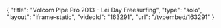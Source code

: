 {
    "title": "Volcom Pipe Pro 2013 - Lei Day Freesurfing",
    "type": "solo",
    "layout": "iframe-static",
    "videoId": "163291",
    "url": "\/tvpembed\/163291"
}